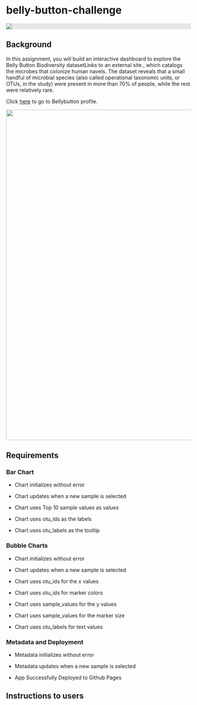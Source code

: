 # belly-button-challenge


<img style="display: block;-webkit-user-select: none;margin: auto;background-color: hsl(0, 0%, 90%);" src="https://user-images.githubusercontent.com/74038190/215283043-76c34df4-b495-46c3-b174-7aca38032b91.gif">


## Background
In this assignment, you will build an interactive dashboard to explore the Belly Button Biodiversity datasetLinks to an external site., which catalogs the microbes that colonize human navels.
The dataset reveals that a small handful of microbial species (also called operational taxonomic units, or OTUs, in the study) were present in more than 70% of people, while the rest were relatively rare.

Click [here](https://suadg.github.io/belly-button-challenge/) to go to Bellybutton profile. 

<img src="\Users\suad\Downloads\newplot (1).png" width="900px">

## Requirements
### Bar Chart 
- Chart initializes without error 

- Chart updates when a new sample is selected 

- Chart uses Top 10 sample values as values 

- Chart uses otu_ids as the labels 

- Chart uses otu_labels as the tooltip 

### Bubble Charts
- Chart initializes without error 

- Chart updates when a new sample is selected 

- Chart uses otu_ids for the x values 

- Chart uses otu_ids for marker colors 

- Chart uses sample_values for the y values 

- Chart uses sample_values for the marker size 

- Chart uses otu_labels for text values 

### Metadata and Deployment
- Metadata initializes without error 

- Metadata updates when a new sample is selected 

- App Successfully Deployed to Github Pages 

## Instructions to users
